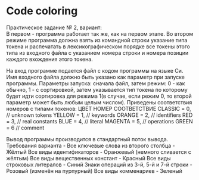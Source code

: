 # Code coloring
Практическое задание № 2, вариант:  
В первом - программа работает так же, как на первом этапе. Во втором режиме программа должна взять из командной строки указание типа токена и распечатать в лексикографическом порядке все токены этого типа из входного файла с указанием номера строки и номера позиции каждого вхождения этого токена.

На вход программе подается файл с кодом программы на языке Си. Имя входного файла должно быть указано как параметр при запуске программы.
Параметры запуска: сначала файл, затем режим: 0 - как обычно, 1 - с сортировкой, затем указывается тип токена по которому будет идти сортировка для режима 1(в случае, если режим 0, то второй параметр может быть любым целым числом). 
Приведены соответствия номеров с типами токенов:
ЦВЕТ     НОМЕР   СООТВЕТСТВИЕ
CLASSIC = 0, // unknown tokens
YELLOW = 1, // keywords
ORANGE = 2, // identifiers
RED = 3, // real constants
BLUE = 4, // literal
MAGENTA = 5, // operations
GREEN = 6 // comment

Вывод программы производится в стандартный поток вывода.
Требования варианта - 
Все ключевые слова из второго столбца - Жёлтый
Все виды идентификаторов - Оранжевый (немного сливается с жёлтым)
Все виды вещественных констант - Красный
Все виды строковых литералов - Синий
Знаки операций из 3-й, 5-й и 7-й строки - Розовый (изменён на пурпурный)
Все виды комменариев - Зеленый
